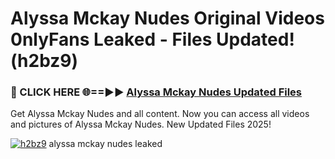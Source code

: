 # Alyssa Mckay Nudes Original Videos 0nlyFans Leaked - Files Updated! (h2bz9)

<h3>🔴 CLICK HERE 🌐==►► <a href="https://tinyurl.com/52m3yx9h" rel="nofollow">Alyssa Mckay Nudes Updated Files</a></h3>

Get Alyssa Mckay Nudes and all content. Now you can access all videos and pictures of Alyssa Mckay Nudes. New Updated Files 2025!

[![h2bz9](https://i.imgur.com/TnHtlc8.gif)](https://tinyurl.com/52m3yx9h)
alyssa mckay nudes leaked